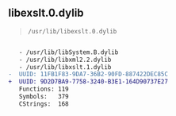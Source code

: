 ## libexslt.0.dylib

> `/usr/lib/libexslt.0.dylib`

```diff

   - /usr/lib/libSystem.B.dylib
   - /usr/lib/libxml2.2.dylib
   - /usr/lib/libxslt.1.dylib
-  UUID: 11FB1F83-9DA7-36B2-90FD-887422DEC85C
+  UUID: 9D2D7BA9-7758-3240-B3E1-164D90737E27
   Functions: 119
   Symbols:   379
   CStrings:  168

```
